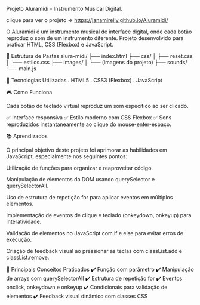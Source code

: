 Projeto Aluramidi - Instrumento Musical Digital.

clique para ver o projeto -> https://janamirelly.github.io/Aluramidi/

O Aluramidi é um instrumento musical de interface digital, onde cada botão reproduz o som de um instrumento diferente. Projeto desenvolvido para praticar HTML, CSS (Flexbox) e JavaScript.

📂 Estrutura de Pastas
alura-midi/
├── index.html
├── css/
│   ├── reset.css
│   └── estilos.css
├── images/
│   └── (imagens do projeto)
├── sounds/
└── main.js

🚀 Tecnologias Utilizadas
. HTML5
. CSS3 (Flexbox)
. JavaScript

🎮 Como Funciona

Cada botão do teclado virtual reproduz um som específico ao ser clicado.

✅ Interface responsiva
✅ Estilo moderno com CSS Flexbox
✅ Sons reproduzidos instantaneamente ao clique do mouse-enter-espaço.

📚 Aprendizados

O principal objetivo deste projeto foi aprimorar as habilidades em JavaScript, especialmente nos seguintes pontos:

Utilização de funções para organizar e reaproveitar código.

Manipulação de elementos da DOM usando querySelector e querySelectorAll.

Uso de estrutura de repetição for para aplicar eventos em múltiplos elementos.

Implementação de eventos de clique e teclado (onkeydown, onkeyup) para interatividade.

Validação de elementos no JavaScript com if e else para evitar erros de execução.

Criação de feedback visual ao pressionar as teclas com classList.add e classList.remove.


🚀 Principais Conceitos Praticados
✔️ Função com parâmetro
✔️ Manipulação de arrays com querySelectorAll
✔️ Estrutura de repetição for
✔️ Eventos onclick, onkeydown e onkeyup
✔️ Condicionais para validação de elementos
✔️ Feedback visual dinâmico com classes CSS

